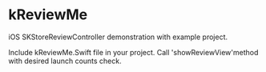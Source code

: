 # kReviewMe
iOS SKStoreReviewController demonstration with example project.

Include kReviewMe.Swift file in your project.
Call 'showReviewView'method with desired launch counts check.

